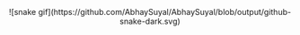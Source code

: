 

<div align="center">
  ![snake gif](https://github.com/AbhaySuyal/AbhaySuyal/blob/output/github-snake-dark.svg)
</div>
